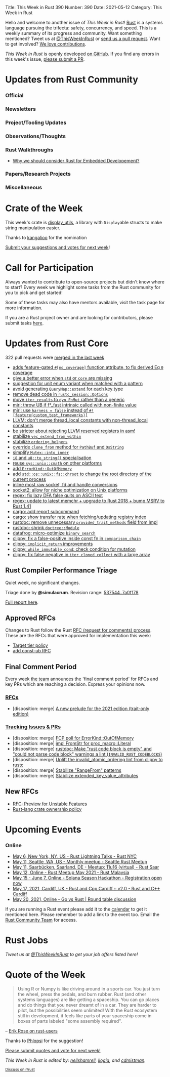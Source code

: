 Title: This Week in Rust 390
Number: 390
Date: 2021-05-12
Category: This Week in Rust

Hello and welcome to another issue of *This Week in Rust*!
[Rust](http://rust-lang.org) is a systems language pursuing the trifecta: safety, concurrency, and speed.
This is a weekly summary of its progress and community.
Want something mentioned? Tweet us at [@ThisWeekInRust](https://twitter.com/ThisWeekInRust) or [send us a pull request](https://github.com/rust-lang/this-week-in-rust).
Want to get involved? [We love contributions](https://github.com/rust-lang/rust/blob/master/CONTRIBUTING.md).

*This Week in Rust* is openly developed [on GitHub](https://github.com/rust-lang/this-week-in-rust).
If you find any errors in this week's issue, [please submit a PR](https://github.com/rust-lang/this-week-in-rust/pulls).

# Updates from Rust Community

### Official

### Newsletters

### Project/Tooling Updates

### Observations/Thoughts

### Rust Walkthroughs
* [Why we should consider Rust for Embedded Developement?](https://blog.knoldus.com/why-rust-for-embedded-development/)

### Papers/Research Projects

### Miscellaneous

# Crate of the Week

This week's crate is [display_utils](https://docs.rs/display_utils), a library with `Display`able structs to make string manipulation easier.

Thanks to [kangalioo](https://users.rust-lang.org/t/crate-of-the-week/2704/908) for the nomination

[Submit your suggestions and votes for next week][submit_crate]!

[submit_crate]: https://users.rust-lang.org/t/crate-of-the-week/2704

# Call for Participation

Always wanted to contribute to open-source projects but didn't know where to start?
Every week we highlight some tasks from the Rust community for you to pick and get started!

Some of these tasks may also have mentors available, visit the task page for more information.

If you are a Rust project owner and are looking for contributors, please submit tasks [here][guidelines].

[guidelines]: https://users.rust-lang.org/t/twir-call-for-participation/4821

# Updates from Rust Core

322 pull requests were [merged in the last week][merged]

[merged]: https://github.com/search?q=is%3Apr+org%3Arust-lang+is%3Amerged+merged%3A2021-04-26..2021-05-03

* [adds feature-gated `#[no_coverage]` function attribute, to fix derived Eq `0` coverage](https://github.com/rust-lang/rust/pull/84562)
* [give a better error when `std` or `core` are missing](https://github.com/rust-lang/rust/pull/84450)
* [suggestion for unit enum variant when matched with a pattern](https://github.com/rust-lang/rust/pull/84818)
* [avoid generating `QueryMap::extend` for each key type](https://github.com/rust-lang/rust/pull/84805)
* [remove dead code in `rustc_session::Options`](https://github.com/rust-lang/rust/pull/84802)
* [move `iter_results` to `dyn FnMut` rather than a generic](https://github.com/rust-lang/rust/pull/84719)
* [miri: throw UB if f*_fast intrinsic called with non-finite value](https://github.com/rust-lang/miri/pull/1785)
* [miri: use `harness = false` instead of `#![feature(custom_test_frameworks)]`](https://github.com/rust-lang/miri/pull/1784)
* [LLVM: don't merge thread_local constants with non-thread_local constants](https://github.com/rust-lang/llvm-project/pull/105)
* [be stricter about rejecting LLVM reserved registers in asm!](https://github.com/rust-lang/rust/pull/84658)
* [stabilize `vec_extend_from_within`](https://github.com/rust-lang/rust/pull/84642)
* [stabilize `ordering_helpers`](https://github.com/rust-lang/rust/pull/84523)
* [override `clone_from` method for `PathBuf` and `OsString`](https://github.com/rust-lang/rust/pull/84615)
* [simplify `Mutex::into_inner`](https://github.com/rust-lang/rust/pull/84650)
* [`i8` and `u8::to_string()` specialisation](https://github.com/rust-lang/rust/pull/82576)
* [reuse `sys::unix::cmath` on other platforms](https://github.com/rust-lang/rust/pull/84522)
* [add `ErrorKind::OutOfMemory`](https://github.com/rust-lang/rust/pull/84744)
* [add `std::os::unix::fs::chroot` to change the root directory of the current process](https://github.com/rust-lang/rust/pull/84716)
* [inline most raw socket, fd and handle conversions](https://github.com/rust-lang/rust/pull/84541)
* [socket2: allow for niche optimization on Unix platforms](https://github.com/rust-lang/socket2/pull/222)
* [regex: fix lazy DFA false quits on ASCII text](https://github.com/rust-lang/regex/pull/768)
* [regex: update to latest memchr + upgrade to Rust 2018 + bump MSRV to Rust 1.41](https://github.com/rust-lang/regex/pull/767)
* [cargo: add report subcommand](https://github.com/rust-lang/cargo/pull/9438)
* [cargo: show transfer rate when fetching/updating registry index](https://github.com/rust-lang/cargo/pull/9395)
* [rustdoc: remove unnecessary `provided_trait_methods` field from Impl](https://github.com/rust-lang/rust/pull/84463)
* [rustdoc: shrink `doctree::Module`](https://github.com/rust-lang/rust/pull/84763)
* [datafrog: micro-optimize `binary_search`](https://github.com/rust-lang/datafrog/pull/30)
* [clippy: fix a false-positive inside const fn in `comparison_chain`](https://github.com/rust-lang/rust-clippy/pull/7118)
* [clippy: `implicit_return` improvements](https://github.com/rust-lang/rust-clippy/pull/6951)
* [clippy: `while_immutable_cond`: check condition for mutation](https://github.com/rust-lang/rust-clippy/pull/7144)
* [clippy: fix false negative in `iter_cloned_collect` with a large array](https://github.com/rust-lang/rust-clippy/pull/7138)

## Rust Compiler Performance Triage

Quiet week, no significant changes.

Triage done by **@simulacrum**.
Revision range: [537544..7a0f178](https://perf.rust-lang.org/?start=537544b1061467ee4b74ef7f552fab3d513e5caf&end=7a0f1781d04662041db5deaef89598a8edd53717&absolute=false&stat=instructions%3Au)

[Full report here](https://github.com/rust-lang/rustc-perf/blob/master/triage/2021-05-04.md).

## Approved RFCs

Changes to Rust follow the Rust [RFC (request for comments) process](https://github.com/rust-lang/rfcs#rust-rfcs). These
are the RFCs that were approved for implementation this week:

* [Target tier policy](https://github.com/rust-lang/rfcs/pull/2803)
* [add const-ub RFC](https://github.com/rust-lang/rfcs/pull/3016)

## Final Comment Period

Every week [the team](https://www.rust-lang.org/team.html) announces the
'final comment period' for RFCs and key PRs which are reaching a
decision. Express your opinions now.

### [RFCs](https://github.com/rust-lang/rfcs/labels/final-comment-period)

* [disposition: merge] [A new prelude for the 2021 edition (trait-only edition)](https://github.com/rust-lang/rfcs/pull/3114)

### [Tracking Issues & PRs](https://github.com/rust-lang/rust/labels/final-comment-period)

* [disposition: merge] [FCP poll for ErrorKind::OutOfMemory](https://github.com/rust-lang/rust/issues/84916)
* [disposition: merge] [impl FromStr for proc_macro::Literal](https://github.com/rust-lang/rust/pull/84717)
* [disposition: merge] [rustdoc: Make "rust code block is empty" and "could not parse code block" warnings a lint (`INVALID_RUST_CODEBLOCKS`)](https://github.com/rust-lang/rust/pull/84587)
* [disposition: merge] [Uplift the invalid_atomic_ordering lint from clippy to rustc](https://github.com/rust-lang/rust/pull/84039)
* [disposition: merge] [Stabilize "RangeFrom" patterns](https://github.com/rust-lang/rust/pull/83918)
* [disposition: merge] [Stabilize extended_key_value_attributes](https://github.com/rust-lang/rust/pull/83366)

## New RFCs

* [RFC: Preview for Unstable Features](https://github.com/rust-lang/rfcs/pull/3120)
* [Rust-lang crate ownership policy](https://github.com/rust-lang/rfcs/pull/3119)

# Upcoming Events

### Online
* [May 6, New York, NY, US - Rust Lightning Talks - Rust NYC](https://www.meetup.com/Rust-NYC/events/277822386)
* [May 11, Seattle, WA, US - Monthly meetup - Seattle Rust Meetup](https://www.meetup.com/Seattle-Rust-Meetup/events/gskksrycchbpb/)
* [May 11, Saarbücken, Saarland, DE - Meetup: 11u16 (virtual) - Rust Saar](https://www.meetup.com/de-DE/Rust-Saar/events/277607432/)
* [May 12, Online - Rust Meetup May 2021 - Rust Malaysia](https://docs.google.com/forms/d/e/1FAIpQLSf_hz-ZDwYEhVmIH0uzJ0uH41aXWZ_zRDsI0XENpfkKHvh_Jg/viewform)
* [May 15 - June 7, Online - Solana Season Hackathon - Registration open now](https://twitter.com/solana/status/1387411221717176323?s=20)
* [May 17, 2021, Cardiff, UK - Rust and Cpp Cardiff :: v2.0 - Rust and C++ Cardiff](https://secure.meetup.com/register/?referrer_n=event&referrer_i=278002832&ctx=ref)
* [May 20, 2021, Online - Go vs Rust | Round table discussion](https://rustlab.it/en/rust-vs-go/)

If you are running a Rust event please add it to the [calendar] to get
it mentioned here. Please remember to add a link to the event too.
Email the [Rust Community Team][community] for access.

[calendar]: https://www.google.com/calendar/embed?src=apd9vmbc22egenmtu5l6c5jbfc%40group.calendar.google.com
[community]: mailto:community-team@rust-lang.org

# Rust Jobs

*Tweet us at [@ThisWeekInRust](https://twitter.com/ThisWeekInRust) to get your job offers listed here!*

# Quote of the Week

> Using R or Numpy is like driving around in a sports car. You just turn the wheel, press the pedals, and burn rubber. Rust (and other systems languages) are like getting a spaceship. You can go places and do things that you never dreamt of in a car. They are harder to pilot, but the possibilities seem unlimited! With the Rust ecosystem still in development, it feels like parts of your spaceship come in boxes of parts labeled "some assembly required".

– [Erik Rose on rust-users](https://users.rust-lang.org/t/rust-for-data-first-problems/58887/16)

Thanks to [Phlopsi](https://users.rust-lang.org/t/twir-quote-of-the-week/328/1047) for the suggestion!

[Please submit quotes and vote for next week!](https://users.rust-lang.org/t/twir-quote-of-the-week/328)

*This Week in Rust is edited by: [nellshamrell](https://github.com/nellshamrell), [llogiq](https://github.com/llogiq), and [cdmistman](https://github.com/cdmistman).*

<small>[Discuss on r/rust](https://www.reddit.com/r/rust/comments/k5nsab/this_week_in_rust_367/)</small>
